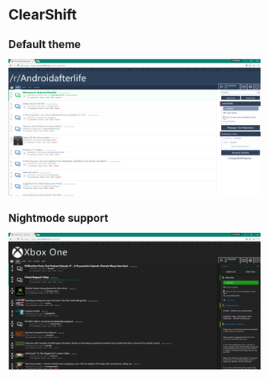 # ClearShift
## Default theme

![Main theme](https://raw.githubusercontent.com/Jasius/ClearShift/dev/dist/images/band.PNG)

## Nightmode support

![Night theme](https://raw.githubusercontent.com/Jasius/ClearShift/dev/dist/images/xboxonen.png)

